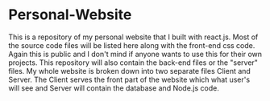 # Personal-Website
This is a repository of my personal website that I built with react.js. Most of the source code files will be listed here along with the front-end css code. Again this is public and I don't mind if anyone wants to use this for their own projects. This repository will also contain the back-end files or the "server" files. My whole website is broken down into two separate files Client and Server. The Client serves the front part of the website which what user's will see and Server will contain the database and Node.js code. 
